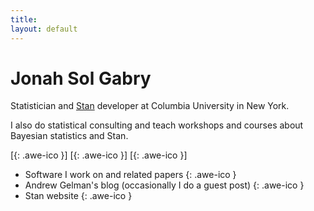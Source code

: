 ```yaml
---
title:
layout: default
---
```

<!--<div style="text-align:center">
<img src ="/icons/logo2017.png" width = "20%" />
</div>
<br>-->

# Jonah Sol Gabry

Statistician and [Stan](http://mc-stan.org) developer at Columbia University in New York. 

I also do statistical consulting and teach workshops and courses about 
Bayesian statistics and Stan.

[[<i class="fa fa-envelope-o"></i>](mailto:jonah.sol.gabry@columbia.edu){: .awe-ico }]
[[<i class="fa fa-git"></i>](https://github.com/jgabry){: .awe-ico }]
[[<i class="fa fa-linkedin"></i>](https://www.linkedin.com/in/jonahgabry/){: .awe-ico }]


* Software I work on and related papers [<i class="fa fa-info"></i>](/software-and-papers/){: .awe-ico }  
* Andrew Gelman's blog (occasionally I do a guest post) [<i class="fa fa-info"></i>](http://andrewgelman.com){: .awe-ico }  
* Stan website [<i class="fa fa-info"></i>](http://mc-stan.org){: .awe-ico }  

